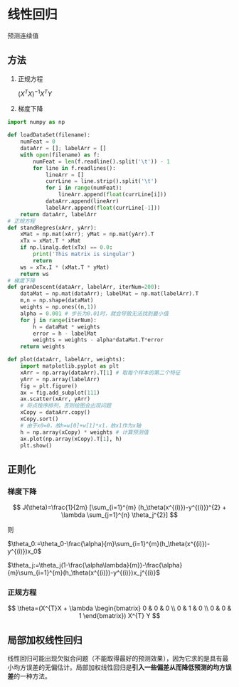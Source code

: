 # 线性回归

预测连续值

## 方法

1. 正规方程

   $(X^{T}X)^{-1}X^{T}Y​$

2. 梯度下降

```python
import numpy as np

def loadDataSet(filename):
    numFeat = 0
    dataArr = []; labelArr = []
    with open(filename) as f:
        numFeat = len(f.readline().split('\t')) - 1
        for line in f.readlines():
            lineArr = []
            currLine = line.strip().split('\t')
            for i in range(numFeat):
                lineArr.append(float(currLine[i]))
            dataArr.append(lineArr)
            labelArr.append(float(currLine[-1]))
    return dataArr, labelArr
# 正规方程
def standRegres(xArr, yArr):
    xMat = np.mat(xArr); yMat = np.mat(yArr).T
    xTx = xMat.T * xMat
    if np.linalg.det(xTx) == 0.0:
        print('This matrix is singular')
        return
    ws = xTx.I * (xMat.T * yMat)
    return ws
# 梯度下降
def granDescent(dataArr, labelArr, iterNum=200):
    dataMat = np.mat(dataArr); labelMat = np.mat(labelArr).T
    m,n = np.shape(dataMat)
    weights = np.ones((n,1))
    alpha = 0.001 # 步长为0.01时，就会导致无法找到最小值
    for j in range(iterNum):
        h = dataMat * weights
        error = h - labelMat
        weights = weights - alpha*dataMat.T*error
    return weights

def plot(dataArr, labelArr, weights):
    import matplotlib.pyplot as plt
    xArr = np.array(dataArr).T[1] # 取每个样本的第二个特征
    yArr = np.array(labelArr)
    fig = plt.figure()
    ax = fig.add_subplot(111)
    ax.scatter(xArr, yArr)
    # 将点按序排列，否则绘图会出现问题
    xCopy = dataArr.copy()
    xCopy.sort()
    # 由于x0=0，故h=w[0]+w[1]*x1，故x1作为x轴
    h = np.array(xCopy) * weights # 计算预测值
    ax.plot(np.array(xCopy).T[1], h)
    plt.show()
```

## 正则化

### 梯度下降

$$
J(\theta)=\frac{1}{2m} [\sum_{i=1}^{m} (h_\theta(x^{(i)})-y^{(i)})^{2} + \lambda \sum_{j=1}^{n} \theta_j^{2}]
$$

则

$\theta_0:=\theta_0-\frac{\alpha}{m}\sum_{i=1}^{m}(h_\theta(x^{(i)})-y^{(i)})x_0$

$\theta_j:=\theta_j(1-\frac{\alpha\lambda}{m})-\frac{\alpha}{m}\sum_{i=1}^{m}(h_\theta(x^{(i)})-y^{(i)})x_j^{(i)}$

### 正规方程

$$
\theta=(X^{T}X + \lambda \begin{bmatrix} 0 & 0 & 0 \\ 0 & 1 & 0 \\ 0 & 0 & 1 \end{bmatrix}) X^{T} Y
$$

## 局部加权线性回归

线性回归可能出现欠拟合问题（不能取得最好的预测效果），因为它求的是具有最小均方误差的无偏估计。局部加权线性回归是**引入一些偏差从而降低预测的均方误差**的一种方法。


